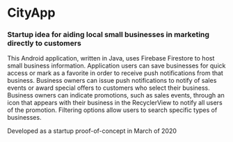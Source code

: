 # CityApp
### Startup idea for aiding local small businesses in marketing directly to customers

This Android application, written in Java, uses Firebase Firestore to host small business information. Application users can save businesses for quick access or mark as a favorite in order to receive push notifications from that business. Business owners can issue push notifications to notify of sales events or award special offers to customers who select their business. Business owners can indicate promotions, such as sales events, through an icon that appears with their business in the RecyclerView to notify all users of the promotion. Filtering options allow users to search specific types of businesses.

Developed as a startup proof-of-concept in March of 2020
